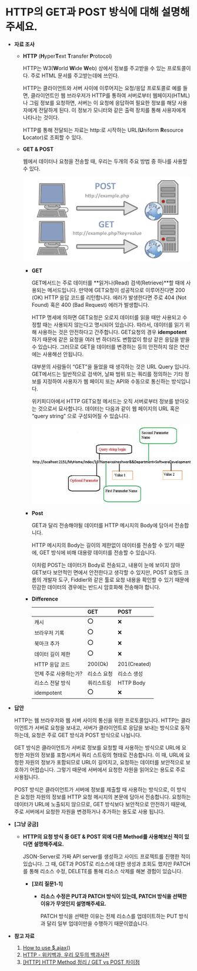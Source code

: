 # HTTP의 GET과 POST 방식에 대해 설명해주세요.

- **자료 조사**
    - **HTTP** (**H**yper**T**ext **T**ransfer **P**rotocol)
        
        HTTP는 W3(**W**orld **W**ide **W**eb) 상에서 정보를 주고받을 수 있는 프로토콜이다. 주로 HTML 문서를 주고받는데에 쓰인다.
        
        HTTP는 클라이언트와 서버 사이에 이루어지는 요청/응답 프로토콜로 예를 들면, 클라이언트인 웹 브라우저가 HTTP를 통하여 서버로부터 웹페이지(HTML)나 그림 정보를 요청하면, 서버는 이 요청에 응답하여 필요한 정보를 해당 사용자에게 전달하게 된다. 이 정보가 모니터와 같은 출력 장치를 통해 사용자에게 나타나는 것이다.
        
        HTTP를 통해 전달되는 자료는 http:로 시작하는 URL(**U**niform **R**esource **L**ocator)로 조회할 수 있다.
        
    - **GET & POST**
        
        웹에서 데이터나 요청을 전송할 때, 우리는 두개의 주요 방법 중 하나를 사용할 수 있다.

        ![GET&POST](https://github.com/BangDori/CS_interview_Study/blob/main/network/img/GET_and_POST.jpg)
        
        - **GET**
            
            GET메서드는 주로 데이터를 **읽거나(Read) 검색(Retrieve)**할 때에 사용되는 메서드입니다. 만약에 GET요청이 성공적으로 이루어진다면 200 (OK) HTTP 응답 코드를 리턴합니다. 에러가 발생한다면 주로 404 (Not Found) 혹은 400 (Bad Request) 에러가 발생합니다.
            
            HTTP 명세에 의하면 GET요청은 오로지 데이터를 읽을 때만 사용되고 수정할 때는 사용되지 않는다고 명시되어 있습니다. 따라서, 데이터를 읽기 위해 사용하는 것은 안전하다고 간주합니다. GET요청의 경우 **idempotent**하기 때문에 같은 요청을 여러 번 하더라도 변함없이 항상 같은 응답을 받을 수 있습니다. 그러므로 GET을 데이터를 변경하는 등의 안전하지 않은 연산에는 사용해선 안됩니다.
            
            대부분의 사람들이 “GET”을 들었을 때 생각하는 것은 URL Query 입니다. GET메서드는 일반적으로 검색어, 날짜 범위 또는 쿼리를 정의하는 기타 정보를 지정하여 사용자가 웹 페이지 또는 API와 수동으로 통신하는 방식입니다.
            
            위키피디아에서 HTTP GET요청 메서드는 오직 서버로부터 정보를 받아오는 것으로서 묘사합니다. 데이터는 다음과 같이 웹 페이지의 URL 혹은 “query string” 으로 구성되어질 수 있습니다.
            
            ![Query String](https://github.com/BangDori/CS_interview_Study/blob/main/network/img/Query_String.jpg)
            
        - **Post**
            
            GET과 달리 전송해야될 데이터를 HTTP 메시지의 Body에 담아서 전송합니다.
            
            HTTP 메시지의 Body는 길이의 제한없이 데이터를 전송할 수 있기 때문에, GET 방식에 비해 대용량 데이터를 전송할 수 있습니다.
            
            이처럼 POST는 데이터가 Body로 전송되고, 내용이 눈에 보이지 않아 GET보다 보안적인 면에서 안전한다고 생각할 수 있지만, POST 요청도 크롬의 개발자 도구, Fiddler와 같은 툴로 요청 내용을 확인할 수 있기 때문에 민감한 데이터의 경우에는 반드시 암호화해 전송해야 합니다.
            
        - **Difference**
            
            
            |  | GET | POST |
            | --- | --- | --- |
            | 캐시 | ⭕️ | ❌ |
            | 브라우저 기록 | ⭕️ | ❌ |
            | 북마크 추가 | ⭕️ | ❌ |
            | 데이터 길이 제한 | ⭕️ | ❌ |
            | HTTP 응답 코드 | 200(Ok) | 201(Created) |
            | 언제 주로 사용하는가? | 리소스 요청 | 리소스 생성 |
            | 리소스 전달 방식 | 쿼리스트링 | HTTP Body |
            | idempotent | ⭕️ | ❌ |
- **답안**
    
    HTTP는 웹 브라우저와 웹 서버 사이의 통신을 위한 프로토콜입니다. HTTP는 클라이언트가 서버로 요청을 보내고, 서버가 클라이언트로 응답을 보내는 방식으로 동작하는데, 요청은 주로 GET 방식과 POST 방식으로 나뉩니다.
    
    GET 방식은 클라이언트가 서버로 정보를 요청할 때 사용하는 방식으로 URL에 요청한 자원의 정보를 포함시켜서 쿼리 스트링의 형태로 전송합니다. 이 때, URL에 요청한 자원의 정보가 포함되므로 URL이 길어지고, 요청하는 데이터를 보안적으로 보호하기 어렵습니다. 그렇기 때문에 서버에서 요청한 자원을 읽어오는 용도로 주로 사용됩니다.
    
    POST 방식은 클라이언트가 서버에 정보를 제출할 때 사용하는 방식으로, 이 방식은 요청한 자원의 정보를 HTTP 요청 메시지의 본문에 담아서 전송합니다. 요청하는 데이터가 URL에 노출되지 않으므로, GET 방식보다 보안적으로 안전하기 때문에, 주로 서버에서 요청한 자원을 변경하거나 추가하는 용도로 사용 됩니다.
    
- **[그냥 궁금]**
    - **HTTP의 요청 방식 중 GET & POST 외에 다른 Method를 사용해보신 적이 있다면 설명해주세요.**
        
        JSON-Server로 가짜 API server를 생성하고 사이드 프로젝트를 진행한 적이 있습니다. 그 때, GET과 POST로 리소스에 대한 생성과 조회도 했지만 PATCH를 통해 리소스 수정, DELETE를 통해 리소스 삭제를 해본 경험이 있습니다.
        
        - **[꼬리 질문1-1]**
            - **리소스 수정은 PUT과 PATCH 방식이 있는데, PATCH 방식을 선택한 이유가 무엇인지 설명해주세요.**
                
                PATCH 방식을 선택한 이유는 전체 리소스를 업데이트하는 PUT 방식과 달리 일부 업데이만을 수행하기 때문이였습니다.
                
- **참고 자료**
    1. [How to use $.ajax()](https://dev.to/williamragstad/how-to-use-ajax-3b5e)
    2. [HTTP - 위키백과, 우리 모두의 백과사전](https://ko.wikipedia.org/wiki/HTTP)
    3. [[HTTP] HTTP Method 정리 / GET vs POST 차이점](https://im-developer.tistory.com/166)
